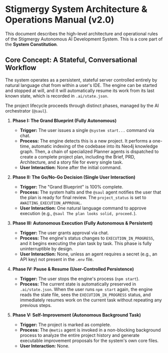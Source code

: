 # Stigmergy System Architecture & Operations Manual (v2.0)

This document describes the high-level architecture and operational rules of the Stigmergy Autonomous AI Development System. This is a core part of the **System Constitution**.

## Core Concept: A Stateful, Conversational Workflow

The system operates as a persistent, stateful server controlled entirely by natural language chat from within a user's IDE. The engine can be started and stopped at will, and it will automatically resume its work from its last known state, which is recorded in `.ai/state.json`.

The project lifecycle proceeds through distinct phases, managed by the AI orchestrator (`@saul`).

1.  **Phase I: The Grand Blueprint (Fully Autonomous)**
    *   **Trigger:** The user issues a single `@system start...` command via chat.
    *   **Process:** The engine detects this is a new project. It performs a one-time, automatic indexing of the codebase into its Neo4j knowledge graph. Then, a chain of specialized Planner agents is dispatched to create a complete project plan, including the Brief, PRD, Architecture, and a story file for every single task.
    *   **User Interaction:** None after the initial command.

2.  **Phase II: The Go/No-Go Decision (Single User Interaction)**
    *   **Trigger:** The "Grand Blueprint" is 100% complete.
    *   **Process:** The system halts and the `@saul` agent notifies the user that the plan is ready for final review. The `project_status` is set to `AWAITING_EXECUTION_APPROVAL`.
    *   **User Interaction:** One natural language command to approve execution (e.g., `@saul The plan looks solid, proceed.`).

3.  **Phase III: Autonomous Execution (Fully Autonomous & Persistent)**
    *   **Trigger:** The user grants approval via chat.
    *   **Process:** The engine's status changes to `EXECUTION_IN_PROGRESS`, and it begins executing the plan task by task. This phase is fully uninterruptible by design.
    *   **User Interaction:** None, unless an agent requires a secret (e.g., an API key) not present in the `.env` file.

4.  **Phase IV: Pause & Resume (User-Controlled Persistence)**
    *   **Trigger:** The user stops the engine's process (`npm start`).
    *   **Process:** The current state is automatically preserved in `.ai/state.json`. When the user runs `npm start` again, the engine reads the state file, sees the `EXECUTION_IN_PROGRESS` status, and immediately resumes work on the current task without repeating any previous steps.

5.  **Phase V: Self-Improvement (Autonomous Background Task)**
    *   **Trigger:** The project is marked as complete.
    *   **Process:** The `@metis` agent is invoked in a non-blocking background process to analyze the entire project history and generate executable improvement proposals for the system's own core files.
    *   **User Interaction:** None.
